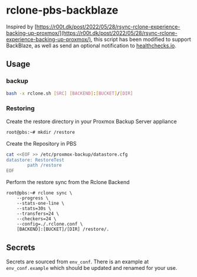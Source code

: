 # rclone-pbs-backblaze
Inspired by [https://r00t.dk/post/2022/05/28/rsync-rclone-experience-backing-up-proxmox/](https://r00t.dk/post/2022/05/28/rsync-rclone-experience-backing-up-proxmox/), this script has been modified to support BackBlaze, as well as send an optional notification to [healthchecks.io](healthchecks.io).

## Usage
### backup
~~~ bash
bash -x rclone.sh [SRC] [BACKEND]:[BUCKET]/[DIR]
~~~

### Restoring
Create the restore directory in your Proxmox Backup Server appliance
~~~ bash
root@pbs:~# mkdir /restore
~~~

Create the Repository in PBS
~~~ bash
cat <<EOF >> /etc/proxmox-backup/datastore.cfg
datastore: RestoreTest
        path /restore
EOF
~~~

Perform the restore sync from the Rclone Backend
~~~
root@pbs:~# rclone sync \
    --progress \
    --stats-one-line \
    --stats=30s \
    --transfers=24 \
    --checkers=24 \
    --config=./.rclone.conf \
    [BACKEND]:[BUCKET]/[DIR] /restore/.
~~~

## Secrets
Secrets are sourced from `env_conf`. There is an example at `env_conf.example` which should be updated and renamed for your use.
